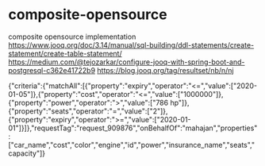 # composite-opensource
composite opensource implementation
https://www.jooq.org/doc/3.14/manual/sql-building/ddl-statements/create-statement/create-table-statement/
https://medium.com/@tejozarkar/configure-jooq-with-spring-boot-and-postgresql-c362e41722b9
https://blog.jooq.org/tag/resultset/nb/n/nj 


{"criteria":{"matchAll":[{"property":"expiry","operator":"<=","value":["2020-01-05"]},{"property":"cost","operator":"<=","value":["1000000"]},{"property":"power","operator":">","value":["786 hp"]},{"property":"seats","operator":"=","value":["2"]},{"property":"expiry","operator":">=","value":["2020-01-01"]}]},"requestTag":"request_909876","onBehalfOf":"mahajan","properties":["car_name","cost","color","engine","id","power","insurance_name","seats","capacity"]}